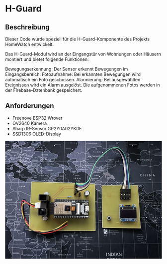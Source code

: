 # H-Guard 

## Beschreibung
Dieser Code wurde speziell für die H-Guard-Komponente des Projekts HomeWatch entwickelt. 

Das H-Guard-Modul wird an der Eingangstür von Wohnungen oder Häusern montiert und bietet folgende Funktionen:

Bewegungserkennung: Der Sensor erkennt Bewegungen im Eingangsbereich.
Fotoaufnahme: Bei erkannten Bewegungen wird automatisch ein Foto geschossen.
Alarmierung: Bei ausgewählten Ereignissen wird ein Alarm ausgelöst.
Die aufgenommenen Fotos werden in der Firebase-Datenbank gespeichert.

## Anforderungen
- Freenove ESP32 Wrover
- OV2640 Kamera
- Sharp IR-Sensor GP2Y0A02YK0F
- SSD1306 OLED-Display



![H-Guard](https://github.com/DevWuchte/H-Guard/blob/main/H-Guard%20Proto.jpg)



